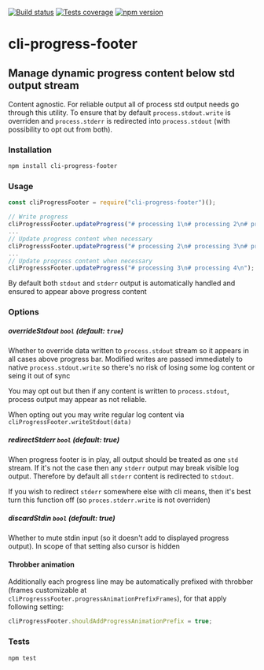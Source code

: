 [![Build status][build-image]][build-url]
[![Tests coverage][cov-image]][cov-url]
[![npm version][npm-image]][npm-url]

# cli-progress-footer

## Manage dynamic progress content below std output stream

Content agnostic. For reliable output all of process std output needs go through this utility. To ensure that by default `process.stdout.write` is overriden and `process.stderr` is redirected into `process.stdout` (with possibility to opt out from both).

### Installation

```sh
npm install cli-progress-footer
```

### Usage

```javascript
const cliProgressFooter = require("cli-progress-footer")();

// Write progress
cliProgresssFooter.updateProgress("# processing 1\n# processing 2\n# processing 3\n");
...
// Update progress content when necessary
cliProgresssFooter.updateProgress("# processing 2\n# processing 3\n# processing 4\n");
...
// Update progress content when necessary
cliProgresssFooter.updateProgress("# processing 3\n# processing 4\n");
```

By default both `stdout` and `stderr` output is automatically handled and ensured to appear above progress content

### Options

##### overrideStdout `bool` _(default: `true`)_

Whether to override data written to `process.stdout` stream so it appears in all cases above progress bar.
Modified writes are passed immediately to native `process.stdout.write` so there's no risk of losing some log content or seing it out of sync

You may opt out but then if any content is written to `process.stdout`, process output may appear as not reliable.

When opting out you may write regular log content via `cliProgressFooter.writeStdout(data)`

##### redirectStderr `bool` _(default: true)_

When progress footer is in play, all output should be treated as one `std` stream. If it's not the case then
any `stderr` output may break visible log output. Therefore by default all `stderr` content is redirected to `stdout`.

If you wish to redirect `stderr` somewhere else with cli means, then it's best turn this function off (so `proces.stderr.write` is not overriden)

##### discardStdin `bool` _(default: true)_

Whether to mute stdin input (so it doesn't add to displayed progress output). In scope of that setting also cursor is hidden

#### Throbber animation

Additionally each progress line may be automatically prefixed with throbber (frames customizable at `cliProgresssFooter.progressAnimationPrefixFrames`), for that apply following setting:

```javascript
cliProgressFooter.shouldAddProgressAnimationPrefix = true;
```

### Tests

```sh
npm test
```

[build-image]: https://github.com/medikoo/cli-progress-footer/workflows/Integrate/badge.svg
[build-url]: https://github.com/medikoo/cli-progress-footer/actions?query=workflow%3AIntegrate
[cov-image]: https://img.shields.io/codecov/c/github/medikoo/cli-progress-footer.svg
[cov-url]: https://codecov.io/gh/medikoo/cli-progress-footer
[npm-image]: https://img.shields.io/npm/v/cli-progress-footer.svg
[npm-url]: https://www.npmjs.com/package/cli-progress-footer
